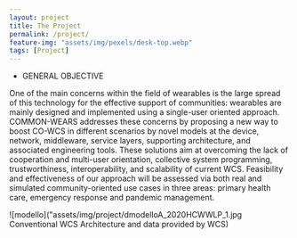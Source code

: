 ```yaml
---
layout: project
title: The Project
permalink: /project/
feature-img: "assets/img/pexels/desk-top.webp"
tags: [Project]
---
```


* GENERAL OBJECTIVE

One of the main concerns within the field of wearables is the large spread of this technology for the effective support of communities: wearables are mainly designed and implemented using a single-user oriented
approach. COMMON-WEARS addresses these concerns by proposing a new way to boost CO-WCS in different scenarios by novel models at the device, network, middleware, service layers, supporting architecture, and
associated engineering tools. These solutions aim at overcoming the lack of cooperation and multi-user orientation, collective system programming, trustworthiness, interoperability, and scalability of current WCS.
Feasibility and effectiveness of our approach will be assessed via both real and simulated community-oriented use cases in three areas: primary health care, emergency response and pandemic management.

![modello]("assets/img/project/dmodelloA_2020HCWWLP_1.jpg Conventional WCS Architecture and data provided by WCS)
